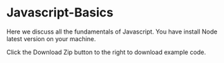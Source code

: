 # Javascript-Basics
Here we discuss all the fundamentals of Javascript.
You have install Node latest version on your machine. 

Click the Download Zip button to the right to download example code.

